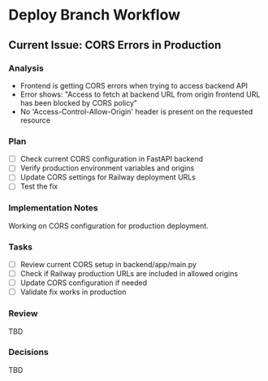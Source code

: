# Deploy Branch Workflow

## Current Issue: CORS Errors in Production

### Analysis
- Frontend is getting CORS errors when trying to access backend API
- Error shows: "Access to fetch at backend URL from origin frontend URL has been blocked by CORS policy"
- No 'Access-Control-Allow-Origin' header is present on the requested resource

### Plan
- [ ] Check current CORS configuration in FastAPI backend
- [ ] Verify production environment variables and origins
- [ ] Update CORS settings for Railway deployment URLs
- [ ] Test the fix

### Implementation Notes
Working on CORS configuration for production deployment.

### Tasks
- [ ] Review current CORS setup in backend/app/main.py
- [ ] Check if Railway production URLs are included in allowed origins
- [ ] Update CORS configuration if needed
- [ ] Validate fix works in production

### Review
TBD

### Decisions
TBD
